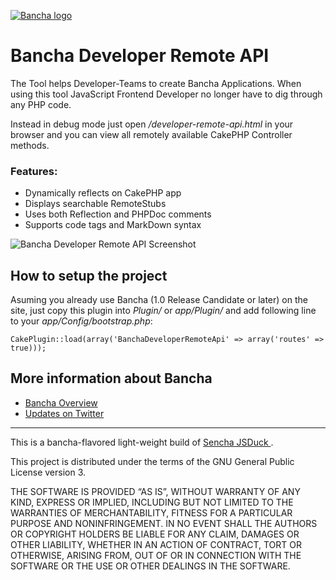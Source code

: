 [![Bancha logo](http://docs.banchaproject.com/wiki/images/github-logo.png)](http://banchaproject.com)

Bancha Developer Remote API
=============================

The Tool helps Developer-Teams to create Bancha Applications. When using this tool JavaScript Frontend Developer no longer have to dig through any PHP code.

Instead in debug mode just open _/developer-remote-api.html_ in your browser and you can view all remotely available CakePHP Controller methods.

### Features:

 - Dynamically reflects on CakePHP app
 - Displays searchable RemoteStubs
 - Uses both Reflection and PHPDoc comments
 - Supports code tags and MarkDown syntax


![Bancha Developer Remote API Screenshot](http://docs.banchaproject.com/wiki/images/BanchaDeveloperRemoteApi-screenshot.jpg)

How to setup the project
------------------------
Asuming you already use Bancha (1.0 Release Candidate or later) on the site, just copy this plugin into _Plugin/_ or _app/Plugin/_ and add following line to your _app/Config/bootstrap.php_:

    CakePlugin::load(array('BanchaDeveloperRemoteApi' => array('routes' => true))); 



More information about Bancha
-----------------------------

*   [Bancha Overview](http://banchaproject.com/)
*   [Updates on Twitter](http://twitter.com/#!/banchaproject)

-------------------------

This is a bancha-flavored light-weight build of [Sencha JSDuck ](https://github.com/senchalabs/jsduck).

This project is distributed under the terms of the GNU General Public License version 3.

THE SOFTWARE IS PROVIDED “AS IS”, WITHOUT WARRANTY OF ANY KIND, EXPRESS OR
IMPLIED, INCLUDING BUT NOT LIMITED TO THE WARRANTIES OF MERCHANTABILITY,
FITNESS FOR A PARTICULAR PURPOSE AND NONINFRINGEMENT. IN NO EVENT SHALL THE
AUTHORS OR COPYRIGHT HOLDERS BE LIABLE FOR ANY CLAIM, DAMAGES OR OTHER
LIABILITY, WHETHER IN AN ACTION OF CONTRACT, TORT OR OTHERWISE, ARISING FROM,
OUT OF OR IN CONNECTION WITH THE SOFTWARE OR THE USE OR OTHER DEALINGS IN
THE SOFTWARE.